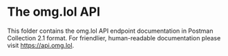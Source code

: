 # The omg.lol API

This folder contains the omg.lol API endpoint documentation in Postman Collection 2.1 format. For friendlier, human-readable documentation please visit https://api.omg.lol.
